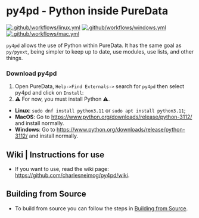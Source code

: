 # py4pd - Python inside PureData
[![.github/workflows/linux.yml](https://github.com/charlesneimog/py4pd/actions/workflows/linux.yml/badge.svg?branch=v-0.5.0)](https://github.com/charlesneimog/py4pd/actions/workflows/linux.yml)
[![.github/workflows/windows.yml](https://github.com/charlesneimog/py4pd/actions/workflows/windows.yml/badge.svg?branch=v-0.5.0)](https://github.com/charlesneimog/py4pd/actions/workflows/windows.yml)
[![.github/workflows/mac.yml](https://github.com/charlesneimog/py4pd/actions/workflows/mac.yml/badge.svg?branch=v-0.5.0)](https://github.com/charlesneimog/py4pd/actions/workflows/mac.yml)


`py4pd` allows the use of Python within PureData. It has the same goal as `py/pyext`, being simpler to keep up to date, use modules, use lists, and other things.


### Download py4pd
1. Open PureData, `Help->Find Externals->` search for `py4pd` then select py4pd and click on `Install`: 
2. ⚠️ For now, you must install Python ⚠️.

* **Linux**: `sudo dnf install python3.11` or `sudo apt install python3.11`;
* **MacOS**: Go to https://www.python.org/downloads/release/python-3112/ and install normally.
* **Windows**: Go to https://www.python.org/downloads/release/python-3112/ and install normally.

## Wiki | Instructions for use

* If you want to use, read the wiki page: https://github.com/charlesneimog/py4pd/wiki.

## Building from Source

* To build from source you can follow the steps in [Building from Source](https://github.com/charlesneimog/py4pd/blob/master/BUILD.md).
